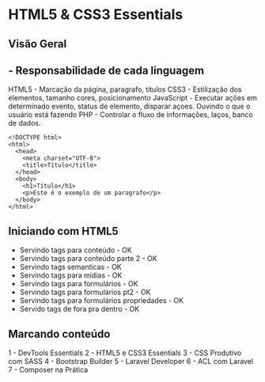 # HTML5 & CSS3 Essentials
## Visão Geral
## - Responsabilidade de cada linguagem
HTML5 - Marcação da página, paragrafo, titulos
CSS3 - Estilização dos elementos, tamanho cores, posicionamento
JavaScript - Executar ações em determinado evento, status de elemento, disparar açoes. Ouvindo o que o usuário está fazendo
PHP - Controlar o fluxo de informações, laços, banco de dados.
````
<!DOCTYPE html>
<html>
  <head>
    <meta charset="UTF-8">
    <title>Título</title>
  </head>
  <body>
    <h1>Título</h1>
    <p>Este é o exemplo de um paragrafo</p>
  </body>
</html>
````
## Iniciando com HTML5
- Servindo tags para conteúdo - OK
- Servindo tags para conteúdo parte 2 - OK
- Servindo tags semanticas - OK
- Servindo tags para midias - OK
- Servindo tags para formulários - OK
- Servindo tags para formulários pt2 - OK
- Servindo tags para formulários propriedades - OK
- Servido tags de fora pra dentro - OK
## Marcando conteúdo


1 - DevTools Essentials
2 - HTML5 e CSS3 Essentials
3 - CSS Produtivo com SASS
4 - Bootstrap Builder
5 - Laravel Developer
6 - ACL com Laravel
7 - Composer na Prática